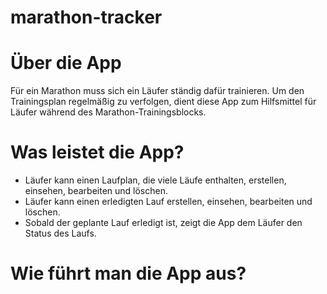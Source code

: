 # marathon-tracker

# Über die App
Für ein Marathon muss sich ein Läufer ständig dafür trainieren. Um den Trainingsplan regelmäßig zu verfolgen, dient diese App zum Hilfsmittel für Läufer während des Marathon-Trainingsblocks. 

# Was leistet die App?
- Läufer kann einen Laufplan, die viele Läufe enthalten, erstellen, einsehen, bearbeiten und löschen.
- Läufer kann einen erledigten Lauf erstellen, einsehen, bearbeiten und löschen.
- Sobald der geplante Lauf erledigt ist, zeigt die App dem Läufer den Status des Laufs.

# Wie führt man die App aus?
